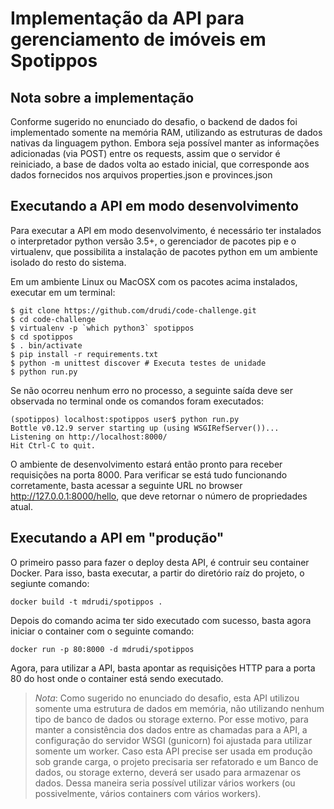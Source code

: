 # Implementação da API para gerenciamento de imóveis em Spotippos

## Nota sobre a implementação

Conforme sugerido no enunciado do desafio, o backend de dados foi implementado somente na memória RAM, utilizando as estruturas de dados nativas da linguagem python. Embora seja possível manter as informações adicionadas (via POST) entre os requests, assim que o servidor é reiniciado, a base de dados volta ao estado inicial, que corresponde aos dados fornecidos nos arquivos properties.json e provinces.json

## Executando a API em modo desenvolvimento

Para executar a API em modo desenvolvimento, é necessário ter instalados o interpretador python versão 3.5+, o gerenciador de pacotes pip e o virtualenv, que possibilita a instalação de pacotes python em um ambiente isolado do resto do sistema.

Em um ambiente Linux ou MacOSX com os pacotes acima instalados, executar em um terminal:

```shell
$ git clone https://github.com/drudi/code-challenge.git
$ cd code-challenge
$ virtualenv -p `which python3` spotippos
$ cd spotippos
$ . bin/activate
$ pip install -r requirements.txt
$ python -m unittest discover # Executa testes de unidade
$ python run.py

```


Se não ocorreu nenhum erro no processo, a seguinte saída deve ser observada no terminal onde os comandos foram executados:

```shell
(spotippos) localhost:spotippos user$ python run.py
Bottle v0.12.9 server starting up (using WSGIRefServer())...
Listening on http://localhost:8000/
Hit Ctrl-C to quit.

```

O ambiente de desenvolvimento estará então pronto para receber requisições na porta 8000. Para verificar se está tudo funcionando corretamente, basta acessar a seguinte URL no browser http://127.0.0.1:8000/hello, que deve retornar o número de propriedades atual.

## Executando a API em "produção"

O primeiro passo para fazer o deploy desta API, é contruir seu container Docker. Para isso, basta executar, a partir do diretório raíz do projeto, o segiunte comando:

```shell
docker build -t mdrudi/spotippos .
```

Depois do comando acima ter sido executado com sucesso, basta agora iniciar o container com o seguinte comando:

```shell
docker run -p 80:8000 -d mdrudi/spotippos
```

Agora, para utilizar a API, basta apontar as requisições HTTP para a porta 80 do host onde o container está sendo executado.

> *Nota*: Como sugerido no enunciado do desafio, esta API utilizou somente uma estrutura de dados em memória, não utilizando nenhum tipo de banco de dados ou storage externo. Por esse motivo, para manter a consistência dos dados entre as chamadas para a API, a configuração do servidor WSGI (gunicorn) foi ajustada para utilizar somente um worker. Caso esta API precise ser usada em produção sob grande carga, o projeto precisaria ser refatorado e um Banco de dados, ou storage externo, deverá ser usado para armazenar os dados. Dessa maneira seria possível utilizar vários workers (ou possivelmente, vários containers com vários workers).


